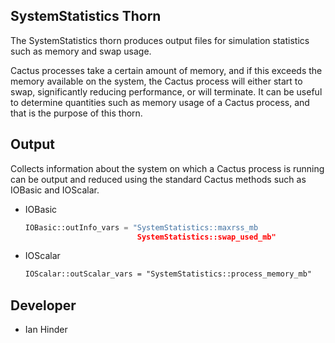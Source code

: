 ## SystemStatistics Thorn

The SystemStatistics thorn produces output files for simulation statistics such as memory and swap usage.

Cactus processes take a certain amount of memory, and if this exceeds the memory available on the system, the Cactus process will either start to swap, significantly reducing performance, or will terminate. It can be useful to determine quantities such as memory usage of a Cactus process, and that is the purpose of this thorn.

## Output

Collects information about the system on which a Cactus process is running can be output and reduced using the standard Cactus methods such as IOBasic and IOScalar.

- IOBasic
	```python
	IOBasic::outInfo_vars = "SystemStatistics::maxrss_mb
							 SystemStatistics::swap_used_mb"
	```
- IOScalar
	```txt
	IOScalar::outScalar_vars = "SystemStatistics::process_memory_mb"
	```

## Developer

- Ian Hinder
